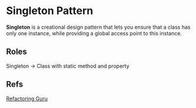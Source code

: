 # **Singleton Pattern**

**Singleton** is a creational design pattern that lets you ensure that a class has only one instance, while providing a global access point to this instance.

## Roles
Singleton -> Class with static method and property

## Refs
[Refactoring Guru](https://refactoring.guru/design-patterns/singleton)
